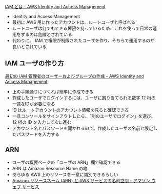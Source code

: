 [IAM とは - AWS Identity and Access Management](https://docs.aws.amazon.com/ja_jp/IAM/latest/UserGuide/introduction.html)

- Identity and Access Management
- 最初に AWS 用に作ったアカウントは、ルートユーザと呼ばれる
- ルートユーザは何でもできる権限を持っているため、これを使って日常の運用をするのは危険とされている
- 代わりに、 IAM で権限が制限されたユーザを作り、そちらで運用するのが良いとされている

## IAM ユーザの作り方
[最初の IAM 管理者のユーザーおよびグループの作成 - AWS Identity and Access Management](https://docs.aws.amazon.com/ja_jp/IAM/latest/UserGuide/getting-started_create-admin-group.html)

- 上の手順通りにつくれば簡単に作成できる
- 作成したユーザでログインするには、ユーザに割り当てられる数字 12 桁の一意なIDが必要になる
- ID はルートアカウントのアカウント情報を見ると確認できる
- 一旦コンソールをサインアウトしたら、「別のユーザでログイン」を選び、 12 桁の ID を入力して次に進む
- アカウント名とパスワードを聞かれるので、作成したユーザの名前と設定したパスワードを入力する

## ARN
- ユーザの概要ページの「ユーザの ARN」欄で確認できる
- ARN は Amazon Resource Name の略
- あらゆる AWS 上のリソースを一意に識別できるらしい
- [Amazon リソースネーム (ARN) と AWS サービスの名前空間 - アマゾン ウェブ サービス](https://docs.aws.amazon.com/ja_jp/general/latest/gr/aws-arns-and-namespaces.html)
